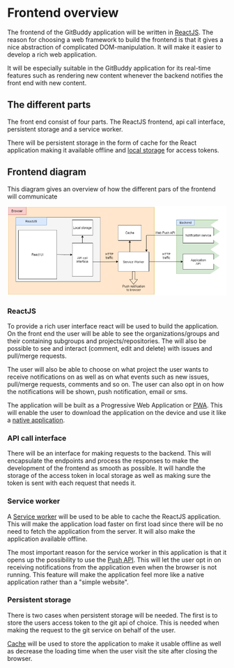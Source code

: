 # Frontend overview
The frontend of the GitBuddy application will be written in [ReactJS](https://reactjs.org/). The reason for choosing a web framework to build the frontend is that it gives a nice abstraction of complicated DOM-manipulation. It will make it easier to develop a rich web application. 

It will be especially suitable in the GitBuddy application for its real-time features such as rendering new content whenever the backend notifies the front end with new content. 

## The different parts
The front end consist of four parts. The ReactJS frontend, api call interface, persistent storage and a service worker.

There will be persistent storage in the form of cache for the React application making it available offline and [local storage](https://developer.mozilla.org/en-US/docs/Web/API/Window/localStorage) for access tokens.

## Frontend diagram
This diagram gives an overview of how the different pars of the frontend will communicate

![Frontend diagram](https://raw.githubusercontent.com/HankCodes/school-lnu/master/gitbuddy%202.0/assignment%20wiki/images/client-architecture.png)

### ReactJS
To provide a rich user interface react will be used to build the application. On the front end the user will be able to see the organizations/groups and their containing subgroups and projects/repositories. The will also be possible to see and interact (comment, edit and delete) with issues and pull/merge requests.

The user will also be able to choose on what project the user wants to receive notifications on as well as on what events such as new issues, pull/merge requests, comments and so on. The user can also opt in on how the notifications will be shown, push notification, email or sms.

The application will be built as a Progressive Web Application or [PWA](https://en.wikipedia.org/wiki/Progressive_web_application). This will enable the user to download the application on the device and use it like a [native application](https://searchsoftwarequality.techtarget.com/definition/native-application-native-app#:~:text=A%20native%20application%20is%20a,device%2Dspecific%20hardware%20and%20software.).

### API call interface
There will be an interface for making requests to the backend. This will encapsulate the endpoints and process the responses to make the development of the frontend as smooth as possible. It will handle the storage of the access token in local storage as well as making sure the token is sent with each request that needs it.

### Service worker
A [Service worker](https://developer.mozilla.org/en-US/docs/Web/API/Service_Worker_API) will be used to be able to cache the ReactJS application. This will make the application load faster on first load since there will be no need to fetch the application from the server. It will also make the application available offline.

The most important reason for the service worker in this application is that it opens up the possibility to use the [Push API](https://developer.mozilla.org/en-US/docs/Web/API/Push_API). This will let the user opt in on receiving notifications from the application even when the browser is not running. This feature will make the application feel more like a native application rather than a "simple website".


### Persistent storage
There is two cases when persistent storage will be needed. The first is to store the users access token to the git api of choice. This is needed when making the request to the git service on behalf of the user. 

[Cache](https://developer.mozilla.org/en-US/docs/Web/HTTP/Caching#private_browser_caches) will be used to store the application to make it usable offline as well as decrease the loading time when the user visit the site after closing the browser.

